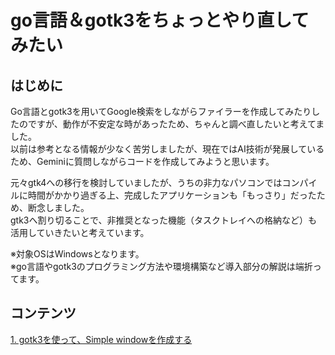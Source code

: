 # go言語＆gotk3をちょっとやり直してみたい
## はじめに
Go言語とgotk3を用いてGoogle検索をしながらファイラーを作成してみたりしたのですが、動作が不安定な時があったため、ちゃんと調べ直したいと考えてました。  
以前は参考となる情報が少なく苦労しましたが、現在ではAI技術が発展しているため、Geminiに質問しながらコードを作成してみようと思います。  

元々gtk4への移行を検討していましたが、うちの非力なパソコンではコンパイルに時間がかかり過ぎる上、完成したアプリケーションも「もっさり」だったため、断念しました。  
gtk3へ割り切ることで、非推奨となった機能（タスクトレイへの格納など）も活用していきたいと考えています。  

※対象OSはWindowsとなります。  
※go言語やgotk3のプログラミング方法や環境構築など導入部分の解説は端折ってます。

## コンテンツ
[1. gotk3を使って、Simple windowを作成する](01/README.md)
